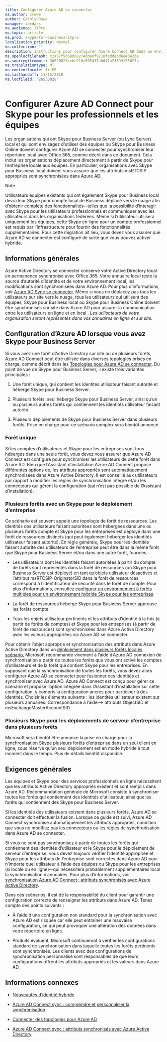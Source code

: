 ```yaml
---
title: Configurer Azure AD se connecter
ms.author: crowe
author: CarolynRowe
manager: serdars
ms.audience: ITPro
ms.topic: article
ms.prod: skype-for-business-itpro
localization_priority: Normal
ms.collection: ''
description: Instructions pour configurer Azure Connect AD dans un environnement hybride.
ms.openlocfilehash: c2a57f9b58d88274dde8f9218faddabdee4342be
ms.sourcegitcommit: 30620021ceba916a505437ab641a23393f55827a
ms.translationtype: MT
ms.contentlocale: fr-FR
ms.lasthandoff: 11/15/2018
ms.locfileid: "26536028"
---
```

# <a name="configure-azure-ad-connect-for-skype-for-business-and-teams"></a>Configurer Azure AD Connect pour Skype pour les professionnels et les équipes 
 
Les organisations qui ont Skype pour Business Server (ou Lync Server) local et qui sont envisagez d’utiliser des équipes ou Skype pour Business Online doivent configurer Azure AD se connecter pour synchroniser leur répertoire local avec Office 365, comme décrit dans ce document.  Cela inclut les organisations déplacement directement à partir de Skype pour l’entreprise locale aux équipes. En particulier, organisations avec Skype pour Business local doivent vous assurer que les attributs msRTCSIP appropriés sont synchronisées dans Azure AD. 

> [!NOTE]
> Utilisateurs équipes existants qui ont également Skype pour Business local devra leur Skype pour compte local de Business déplacé vers le nuage afin d’obtenir complète des fonctionnalités--telles que la possibilité d’interagir avec Skype pour les utilisateurs professionnels et communiquer avec les utilisateurs dans les organisations fédérées. Même si l’utilisateur utilisera uniquement les équipes, cette Skype en ligne pour un compte professionnel est requis par l’infrastructure pour fournir des fonctionnalités supplémentaires.  Pour cette migration ait lieu, vous devez vous assurer que Azure AD se connecter est configuré de sorte que vous pouvez activer hybride.
 

## <a name="background-information"></a>Informations générales

Azure Active Directory se connecter conserve votre Active Directory local en permanence synchronisé avec Office 365.  Votre annuaire local reste la source d’autorité d’identité et de votre environnement local, les modifications sont synchronisées dans Azure AD. Pour plus d’informations, voir [Azure AD Sync se connecter](https://docs.microsoft.com/en-us/azure/active-directory/hybrid/how-to-connect-sync-whatis).  Même si vous ne déplacez pas tous les utilisateurs sur site vers le nuage, tous les utilisateurs qui utilisent des équipes, Skype pour Business local ou Skype pour Business Online doivent être synchronisés sur site dans Azure AD pour assurer la communication entre les utilisateurs en ligne et en local . *Les utilisateurs de votre organisation seront représentés dans vos annuaires en ligne et sur site.*


## <a name="configuring-azure-ad-when-you-have-skype-for-business-server"></a>Configuration d’Azure AD lorsque vous avez Skype pour Business Server 

Si vous avez une forêt d’Active Directory sur site ou de plusieurs forêts, Azure AD Connect peut être utilisée dans diverses topologies prises en charge, comme décrit dans les [Topologies pour Azure AD se connecter](https://docs.microsoft.com/en-us/azure/active-directory/hybrid/plan-connect-topologies).  Du point de vue de Skype pour Business Server, il existe trois variantes principales : 

1. Une forêt unique, qui contient les identités utilisateur faisant autorité et héberge Skype pour Business Server. 

2. Plusieurs forêts, seul héberge Skype pour Business Server, ainsi qu’un ou plusieurs autres forêts qui contiennent les identités utilisateur faisant autorité. 

3. Plusieurs déploiements de Skype pour Business Server dans plusieurs forêts. Prise en charge pour ce scénario complex sera bientôt annoncé.

### <a name="single-forest"></a>Forêt unique 

Si les comptes d’utilisateurs et Skype pour les entreprises sont tous hébergés dans une seule forêt, vous devez vous assurer que Azure AD Connect est configuré pour synchroniser les utilisateurs de cette forêt dans Azure AD.  Bien que l’Assistant d’installation Azure AD Connect propose différentes options de, les attributs appropriés sont automatiquement synchronisées dans Azure Active Directory. Il est conseillé aux utilisateurs par rapport à modifier les règles de synchronisation intégré et/ou les connecteurs qui gèrent la configuration (qui n’est pas possible de l’Assistant d’installation).  

### <a name="multiple-forests-with-one-skype-for-business-deployment"></a>Plusieurs forêts avec un Skype pour le déploiement d’entreprise 

Ce scénario est souvent appelé une topologie de forêt de ressources. Les identités des utilisateurs faisant autoritées sont hébergées dans une ou plusieurs forêts compte et Skype pour les entreprises est déployé dans une forêt de ressources distincts (qui peut également héberger les identités utilisateur faisant autorité). En règle générale, Skype pour les identités faisant autorité des utilisateurs de l’entreprise peut être dans la même forêt que Skype pour Business Server et/ou dans une autre forêt, fournies : 

- Les utilisateurs dont les identités faisant autoritées à partir du compte de forêts sont représentés dans la forêt de ressources (où Skype pour Business Server est déployé) en tant qu’objets utilisateur désactivés et l’attribut msRTCSIP-OriginatorSID dans la forêt de ressources correspond à l’identificateur de sécurité dans le forêt de compte. Pour plus d’informations, consultez [configurer un environnement à forêts multiples pour un environnement hybride Skype pour les entreprises](configure-a-multi-forest-environment-for-hybrid.md).

- La forêt de ressources héberge Skype pour Business Server approuve les forêts compte.  

- Tous les objets utilisateur pertinents et les attributs d’identité à la fois (à partir de forêts de comptes) et Skype pour les entreprises (à partir de forêt de ressources) sont synchronisées dans Azure Active Directory avec les valeurs appropriées via Azure AD se connecter.  

 Pour obtenir l’objet approprié et synchronisation des attributs dans Azure Active Directory dans un [déploiement dans plusieurs forêts locales scénario](configure-a-multi-forest-environment-for-hybrid.md), Microsoft recommande vivement à l’aide d’Azure AD connexion de synchronisation à partir de toutes les forêts que vous ont activé les comptes d’utilisateurs et de la forêt qui contient Skype pour les entreprises.  En supposant que la synchronisation de toutes les forêts, vous devez alors configurer Azure AD se connecter pour fusionner ces identités et synchroniser avec Azure AD. Azure AD Connect est conçu pour gérer ce scénario et propose l’option intégrée dans l’Assistant d’installation sur cette configuration, y compris la configuration ancres pour participer à des identités.  Choisir les éléments suivants : les identités utilisateur existent sur plusieurs annuaires. Correspondance à l’aide--> attributs ObjectSID et msExchangeMasterAccountSID.


### <a name="multiple-skype-for-business-server-deployments-in-multiple-forests"></a>Plusieurs Skype pour les déploiements de serveur d’entreprise dans plusieurs forêts 

Microsoft sera bientôt être annonce la prise en charge pour la synchronisation Skype plusieurs forêts d’entreprise dans un seul client en ligne, sous réserve qu’un seul déploiement est en mode hybride à tout moment dans le temps. Plus de détails bientôt disponible. 

## <a name="general-requirements"></a>Exigences générales 

Les équipes et Skype pour des services professionnels en ligne nécessitent que les attributs Active Directory appropriés existent et sont remplis dans Azure AD.  Recommandation générale de Microsoft consiste à synchroniser toutes les forêts qui contiennent des identités d’utilisateur, ainsi que les forêts qui contiennent des Skype pour Business Server.

 Si les identités des utilisateurs existent dans plusieurs forêts, Azure AD se connecter doit effectuer la fusion. Lorsque ce guide est suivi, Azure AD Connect synchronise automatiquement les attributs appropriés, condition que vous ne modifiez pas les connecteurs ou les règles de synchronisation dans Azure AD se connecter. 
  
Si vous ne sont pas synchronisez à partir de toutes les forêts qui contiennent des identités d’utilisateur et le Skype pour le déploiement de serveur d’entreprise, vous devez toujours vérifier l’identité appropriée et Skype pour les attributs de l’entreprise sont correctes dans Azure AD pour n’importe quel utilisateur à l’aide des équipes ou Skype pour les entreprises (si locale ou en ligne)--qui nécessitera probablement supplémentaires local la synchronisation d’annuaires. Pour plus d’informations, voir [synchronisation Azure AD Connect : attributs synchronisés avec Azure Active Directory](https://docs.microsoft.com/en-us/azure/active-directory/hybrid/reference-connect-sync-attributes-synchronized).

Dans ces scénarios, il est de la responsabilité du client pour garantir une configuration correcte de renseigner les attributs dans Azure AD. Tenez compte des points suivants : 

- À l’aide d’une configuration non standard pour la synchronisation avec Azure AD est risquée car elle peut entraîner une mauvaise configuration, ce qui peut provoquer une altération des données dans votre répertoire en ligne.

- Produits évoluent, Microsoft continueront à vérifier les configurations standard de synchronisation dans laquelle toutes les forêts pertinents sont synchronisés. Les clients avec des configurations de synchronisation personnalisé sont responsables de que leurs configurations offrent les attributs appropriés et les valeurs dans Azure AD. 

## <a name="related-information"></a>Informations connexes

- [Nouveautés d’identité hybride](https://docs.microsoft.com/en-us/azure/active-directory/hybrid/whatis-hybrid-identity?toc=%2Fen-us%2Fazure%2Factive-directory%2Fhybrid%2FTOC.json&bc=%2Fen-us%2Fazure%2Fbread%2Ftoc.json)

- [Azure AD Connect sync : comprendre et personnaliser la synchronisation](https://docs.microsoft.com/en-us/azure/active-directory/hybrid/how-to-connect-sync-whatis)

- [Connecter des topologies pour Azure AD](https://docs.microsoft.com/en-us/azure/active-directory/hybrid/plan-connect-topologies)

- [Azure AD Connect sync : attributs synchronisés avec Azure Active Directory](https://docs.microsoft.com/en-us/azure/active-directory/hybrid/reference-connect-sync-attributes-synchronized)
